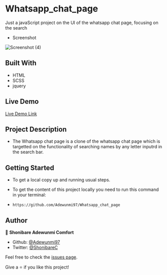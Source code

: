 # Whatsapp_chat_page
Just a javaScript project on the UI of the whatsapp chat page, focusing on the search 

* Screenshot

![Screenshot (4)](https://user-images.githubusercontent.com/60876346/236550468-b2261964-36ee-4b98-a4b9-a28627df1608.png)

## Built With

* HTML
* SCSS
* jquery


## Live Demo

[Live Demo Link]()


## Project Description

* The Whatsapp chat page is a clone of the whatsapp chat page which is targetted on the functionality of searching names by any letter inputrd in the search bar.

## Getting Started

* To get a local copy up and running usual steps.

* To get the content of this project locally you need to run this command in your terminal:

- `https://github.com/Adewunmi97/Whatsapp_chat_page`


## Author
👤 **Shonibare Adewunmi Comfort**

- Github: [@Adewunmi97](https://github.com/Adewunmi97)
- Twitter: [@ShonibareC](https://twitter.com/ShonibareC)

Feel free to check the [issues page](../../issues/).

Give a ⭐️ if you like this project!

